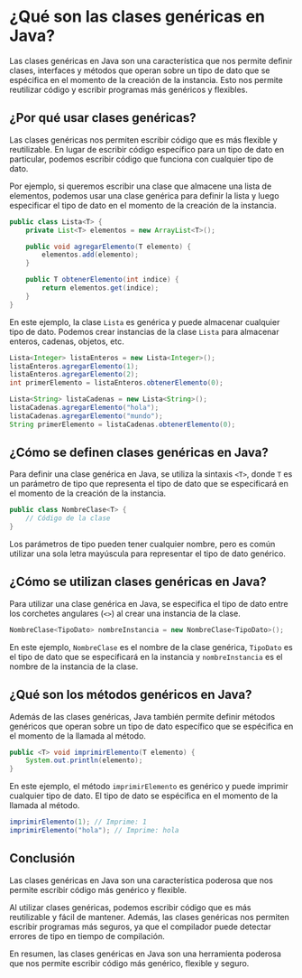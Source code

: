 # ¿Qué son las clases genéricas en Java?

Las clases genéricas en Java son una característica que nos permite definir clases, interfaces y métodos que operan
sobre un tipo de dato que se espécifica en el momento de la creación de la instancia. Esto nos permite reutilizar código
y escribir programas más genéricos y flexibles.

## ¿Por qué usar clases genéricas?

Las clases genéricas nos permiten escribir código que es más flexible y reutilizable. En lugar de escribir código
específico para un tipo de dato en particular, podemos escribir código que funciona con cualquier tipo de dato.

Por ejemplo, si queremos escribir una clase que almacene una lista de elementos, podemos usar una clase genérica para
definir la lista y luego especificar el tipo de dato en el momento de la creación de la instancia.

```java
public class Lista<T> {
    private List<T> elementos = new ArrayList<T>();

    public void agregarElemento(T elemento) {
        elementos.add(elemento);
    }

    public T obtenerElemento(int indice) {
        return elementos.get(indice);
    }
}
```

En este ejemplo, la clase `Lista` es genérica y puede almacenar cualquier tipo de dato. Podemos crear instancias de la
clase `Lista` para almacenar enteros, cadenas, objetos, etc.

```java
Lista<Integer> listaEnteros = new Lista<Integer>();
listaEnteros.agregarElemento(1);
listaEnteros.agregarElemento(2);
int primerElemento = listaEnteros.obtenerElemento(0);

Lista<String> listaCadenas = new Lista<String>();
listaCadenas.agregarElemento("hola");
listaCadenas.agregarElemento("mundo");
String primerElemento = listaCadenas.obtenerElemento(0);
```

## ¿Cómo se definen clases genéricas en Java?

Para definir una clase genérica en Java, se utiliza la sintaxis `<T>`, donde `T` es un parámetro de tipo que representa
el tipo de dato que se especificará en el momento de la creación de la instancia.

```java
public class NombreClase<T> {
    // Código de la clase
}
```

Los parámetros de tipo pueden tener cualquier nombre, pero es común utilizar una sola letra mayúscula para representar
el tipo de dato genérico.

## ¿Cómo se utilizan clases genéricas en Java?

Para utilizar una clase genérica en Java, se especifica el tipo de dato entre los corchetes angulares (`<>`) al crear
una instancia de la clase.

```java
NombreClase<TipoDato> nombreInstancia = new NombreClase<TipoDato>();
```

En este ejemplo, `NombreClase` es el nombre de la clase genérica, `TipoDato` es el tipo de dato que se especificará en
la instancia y `nombreInstancia` es el nombre de la instancia de la clase.

## ¿Qué son los métodos genéricos en Java?

Además de las clases genéricas, Java también permite definir métodos genéricos que operan sobre un tipo de dato
específico que se espécifica en el momento de la llamada al método.

```java
public <T> void imprimirElemento(T elemento) {
    System.out.println(elemento);
}
```

En este ejemplo, el método `imprimirElemento` es genérico y puede imprimir cualquier tipo de dato. El tipo de dato se
espécifica en el momento de la llamada al método.

```java
imprimirElemento(1); // Imprime: 1
imprimirElemento("hola"); // Imprime: hola
```

## Conclusión

Las clases genéricas en Java son una característica poderosa que nos permite escribir código más genérico y flexible.

Al utilizar clases genéricas, podemos escribir código que es más reutilizable y fácil de mantener. Además, las clases
genéricas nos permiten escribir programas más seguros, ya que el compilador puede detectar errores de tipo en tiempo de
compilación.

En resumen, las clases genéricas en Java son una herramienta poderosa que nos permite escribir código más genérico,
flexible y seguro.